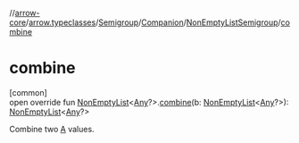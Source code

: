 //[arrow-core](../../../../../index.md)/[arrow.typeclasses](../../../index.md)/[Semigroup](../../index.md)/[Companion](../index.md)/[NonEmptyListSemigroup](index.md)/[combine](combine.md)

# combine

[common]\
open override fun [NonEmptyList](../../../../arrow.core/-non-empty-list/index.md)&lt;[Any](https://kotlinlang.org/api/latest/jvm/stdlib/kotlin/-any/index.html)?&gt;.[combine](combine.md)(b: [NonEmptyList](../../../../arrow.core/-non-empty-list/index.md)&lt;[Any](https://kotlinlang.org/api/latest/jvm/stdlib/kotlin/-any/index.html)?&gt;): [NonEmptyList](../../../../arrow.core/-non-empty-list/index.md)&lt;[Any](https://kotlinlang.org/api/latest/jvm/stdlib/kotlin/-any/index.html)?&gt;

Combine two [A](../../index.md) values.

